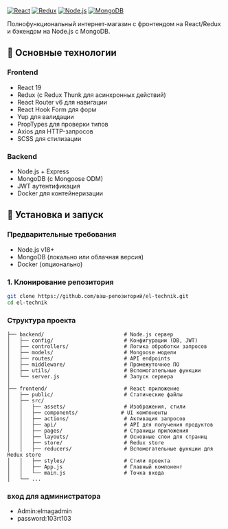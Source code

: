 [![React](https://img.shields.io/badge/React-19.0-blue)](https://reactjs.org)
[![Redux](https://img.shields.io/badge/Redux-4.x-purple)](https://redux.js.org)
[![Node.js](https://img.shields.io/badge/Node.js-18.x-green)](https://nodejs.org)
[![MongoDB](https://img.shields.io/badge/MongoDB-6.x-green)](https://www.mongodb.com)

Полнофункциональный интернет-магазин с фронтендом на React/Redux и бэкендом на Node.js с MongoDB.

## 📌 Основные технологии

### Frontend

- React 19
- Redux (с Redux Thunk для асинхронных действий)
- React Router v6 для навигации
- React Hook Form для форм
- Yup для валидации
- PropTypes для проверки типов
- Axios для HTTP-запросов
- SCSS для стилизации

### Backend

- Node.js + Express
- MongoDB (с Mongoose ODM)
- JWT аутентификация
- Docker для контейнеризации

## 🚀 Установка и запуск

### Предварительные требования

- Node.js v18+
- MongoDB (локально или облачная версия)
- Docker (опционально)

### 1. Клонирование репозитория

```bash
git clone https://github.com/ваш-репозиторий/el-technik.git
cd el-technik
```

### Структура проекта

```
├── backend/                          # Node.js сервер
│   ├── config/                       # Конфигурации (DB, JWT)
│   ├── controllers/                  # Логика обработки запросов
│   ├── models/                       # Mongoose модели
│   ├── routes/                       # API endpoints
│   ├── middleware/                   # Промежуточное ПО
│   ├── utils/                        # Вспомогательные функции
│   └── server.js                     # Запуск сервера
│
├── frontend/                         # React приложение
│   ├── public/                       # Статические файлы
│   ├── src/
│   │   ├── assets/                   # Изображения, стили
│   │   ├── components/              # UI компоненты
│   │   ├── actions/                  # Активация запросов
│   │   ├── api/                      # API для получения продуктов
│   │   ├── pages/                    # Страницы приложения
│   │   ├── layouts/                  # Основные слои для страниц
│   │   ├── store/                    # Redux store
│   │   ├── reducers/                 # Вспомогательные функции для Redux store
│   │   ├── styles/                   # Стили проекта
│   │   ├── App.js                    # Главный компонент
│   │   └── main.js                   # Точка входа
│   └── ...
```

### вход для администратора

- Admin:elmagadmin
- password:103rt103
